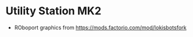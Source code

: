 # Utility Station MK2

<!-- TODO -->
-  ROboport graphics from https://mods.factorio.com/mod/lokisbotsfork
